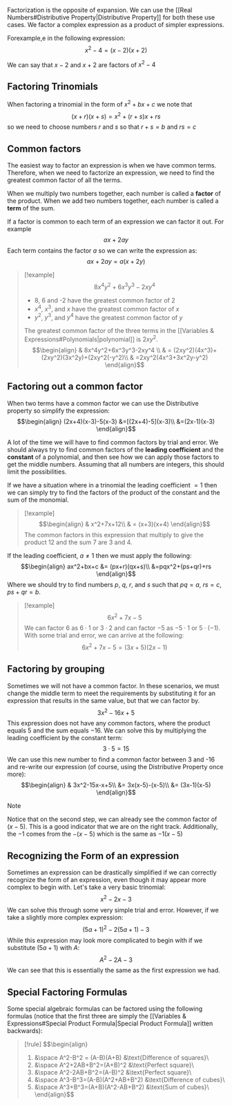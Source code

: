 Factorization is the opposite of expansion. We can use the [[Real Numbers#Distributive Property|Distributive Property]] for both these use cases. We factor a complex expression as a product of simpler expressions.

Forexample,e in the following expression:
$$x^2-4=(x-2)(x+2)$$

We can say that $x-2$ and $x+2$ are factors of $x^2-4$

## Factoring Trinomials

When factoring a trinomial in the form of $x^2+bx+c$ we note that
$$(x+r)(x+s)=x^2+(r+s)x +rs$$
so we need to choose numbers $r$ and $s$ so that $r+s=b$ and $rs=c$

## Common factors

The easiest way to factor an expression is when we have common terms. Therefore, when we need to factorize an expression, we need to find the greatest common factor of all the terms.

When we multiply two numbers together, each number is called a **factor** of the product. When we add two numbers together, each number is called a **term** of the sum.
 
If a factor is common to each term of an expression we can factor it out. For example
$$ax+2ay$$
Each term contains the factor $a$ so we can write the expression as:
$$ax+2ay = a(x+2y)$$

> [!example]
> $$8x^4y^2+6x^3y^3-2xy^4$$
> - 8, 6 and -2 have the greatest common factor of 2
> - $x^4$,  $x^3$, and $x$ have the greatest common factor of $x$
> - $y^2$, $y^3$, and $y^4$ have the greatest common factor of $y$
> 
> The greatest common factor of the three terms in the [[Variables & Expressions#Polynomials|polynomial]] is $2xy^2$.
> $$\begin{align}
> & 8x^4y^2+6x^3y^3-2xy^4 \\
> & = (2xy^2)(4x^3)+(2xy^2)(3x^2y)+(2xy^2(-y^2)\\
> & =2xy^2(4x^3+3x^2y-y^2)
> \end{align}$$

## Factoring out a common factor

When two terms have a common factor we can use the Distributive property so simplify the expression:
$$\begin{align}
(2x+4)(x-3)-5(x-3) &=[(2x+4)-5](x-3)\\
&=(2x-1)(x-3)
\end{align}$$

A lot of the time we will have to find common factors by trial and error. We should always try to find common factors of the **leading coefficient** and the **constant** of a polynomial, and then see how we can apply those factors to get the middle numbers. Assuming that all numbers are integers, this should limit the possibilities.

If we have a situation where in a trinomial the leading coefficient $=1$ then we can simply try to find the factors of the product of the constant and the sum of the monomial.
>[!example]
>$$\begin{align}
>& x^2+7x+12\\
>& = (x+3)(x+4)
>\end{align}$$
>The common factors in this expression that multiply to give the product $12$ and the sum $7$ are $3$ and $4$.

If the leading coefficient, $a\ne1$ then we must apply the following:
$$\begin{align}
ax^2+bx+c &= (px+r)(qx+s)\\
&=pqx^2+(ps+qr)+rs
\end{align}$$
Where we should try to find numbers $p$, $q$, $r$, and $s$ such that $pq=a$, $rs=c$, $ps+qr=b$.



> [!example]
> $$6x^2+7x-5$$
> We can factor $6$ as $6\cdot1$ or $3\cdot2$ and can factor $-5$ as $-5\cdot1$ or $5\cdot(-1)$. With some trial and error, we can arrive at the following:
> $$6x^2+7x-5 = (3x+5)(2x-1)$$

## Factoring by grouping

Sometimes we will not have a common factor. In these scenarios, we must change the middle term to meet the requirements by substituting it for an expression that results in the same value, but that we can factor by.
$$3x^2-16x+5$$
This expression does not have any common factors, where the product equals $5$ and the sum equals $-16$. We can solve this by multiplying the leading coefficient by the constant term:
$$3\cdot5 =15$$
We can use this new number to find a common factor between $3$ and -$16$ and re-write our expression (of course, using the Distributive Property once more):
$$\begin{align}
& 3x^2-15x-x+5\\
&= 3x(x-5)-(x-5)\\
&= (3x-1)(x-5)
\end{align}$$

> [!note]
> Notice that on the second step, we can already see the common factor of $(x-5)$. This is a good indicator that we are on the right track. Additionally, the $-1$ comes from the $-(x-5)$ which is the same as $-1(x-5)$

## Recognizing the Form of an expression

Sometimes an expression can be drastically simplified if we can correctly recognize the form of an expression, even though it may appear more complex to begin with. Let's take a very basic trinomial:
$$x^2-2x-3$$
We can solve this through some very simple trial and error. However, if we take a slightly more complex expression:
$$(5a+1)^2-2(5a+1)-3$$
While this expression may look more complicated to begin with if we substitute $(5a+1)$ with $A$:
$$A^2-2A-3$$
We can see that this is essentially the same as the first expression we had.

## Special Factoring Formulas

Some special algebraic formulas can be factored using the following formulas (notice that the first three are simply the [[Variables & Expressions#Special Product Formula|Special Product Formula]] written backwards):
> [!rule]
> $$\begin{align}
> 1. &\space A^2-B^2 = (A-B)(A+B) &\text{Difference of squares}\\
> 2. &\space A^2+2AB+B^2=(A+B)^2 &\text{Perfect square}\\
> 3. &\space A^2-2AB+B^2=(A-B)^2 &\text{Perfect square}\\
> 4. &\space A^3-B^3=(A-B)(A^2+AB+B^2) &\text{Difference of cubes}\\
> 5. &\space A^3+B^3=(A+B)(A^2-AB+B^2) &\text{Sum of cubes}\\
> \end{align}$$

